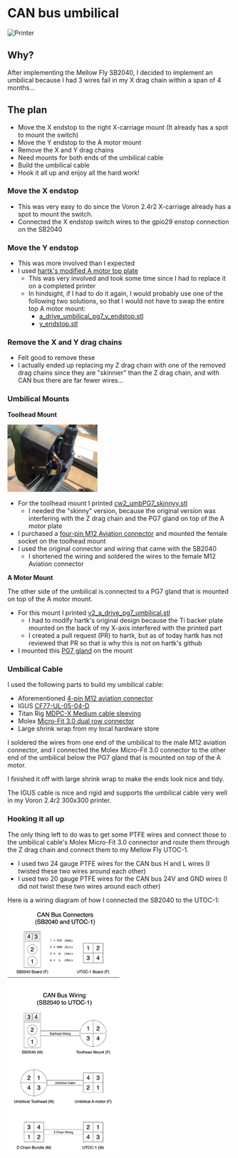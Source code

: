 # CAN bus umbilical

<img src="./Images/Printer.jpg" width="50%" height="50%" alt="Printer"/>

## Why?
After implementing the Mellow Fly SB2040, I decided to implement an umbilical because I had 3 wires fail in my X drag chain within a span of 4 months...

## The plan
- Move the X endstop to the right X-carriage mount (It already has a spot to mount the switch)
- Move the Y endstop to the A motor mount
- Remove the X and Y drag chains
- Need mounts for both ends of the umbilical cable
- Build the umbilical cable
- Hook it all up and enjoy all the hard work!

### Move the X endstop
- This was very easy to do since the Voron 2.4r2 X-carriage already has a spot to mount the switch.
- Connected the X endstop switch wires to the gpio29 enstop connection on the SB2040


### Move the Y endstop
- This was more involved than I expected
- I used [hartk's modified A motor top plate](https://github.com/hartk1213/VoronUsers/blob/master/printer_mods/hartk1213/Voron2.4_Y_Endstop_Relocation/STLs/Gantry/AB_Drive_Units/a_drive_frame_upper_with_jst_y_endstop.stl)
  - This was very involved and took some time since I had to replace it on a completed printer
  - In hindsight, if I had to do it again, I would probably use one of the following two solutions, so that I would not have to swap the entire top A motor mount:
    - [a_drive_umbilical_pg7_y_endstop.stl](https://github.com/cruiten/Voron-Related/blob/main/CANbus/Umbilical/STLs/a_drive_umbilical_pg7_y_endstop.stl)
    - [y_endstop.stl](https://github.com/Minsekt/moronvods/blob/main/Rear_Umbilical/Y_Endstop_Relocation/STL/y_endstop.stl)
    
    
### Remove the X and Y drag chains
- Felt good to remove these
- I actually ended up replacing my Z drag chain with one of the removed drag chains since they are "skinnier" than the Z drag chain, and with CAN bus there are far fewer wires...



### Umbilical Mounts
**Toolhead Mount**

<img src="./Images/IMG_0823.jpg" width="40%" height="40%" alt="Toolhead Mount"/>

- For the toolhead mount I printed [cw2_umbPG7_skinnyy.stl](https://github.com/hartk1213/MISC/blob/main/Voron%20Mods/Voron%202/2.4/CW2_SB2040_CAN_Umbilical/STLs/cw2_umbPG7_skinnyy.stl)
  - I needed the "skinny" version, because the original version was interfering with the Z drag chain and the PG7 gland on top of the A motor plate
- I purchased a [four-pin M12 Aviation connector](https://www.amazon.com/dp/B087MZYG37?psc=1&ref=ppx_yo2ov_dt_b_product_details) and mounted the female socket on the toolhead mount
- I used the original connector and wiring that came with the SB2040
  - I shortened the wiring and soldered the wires to the female M12 Aviation connector


**A Motor Mount**

The other side of the umbilical is connected to a PG7 gland that is mounted on top of the A motor mount.

- For this mount I printed [v2_a_drive_pg7_umbilical.stl](https://github.com/cruiten/MISC/blob/main/Voron%20Mods/Voron%202/2.4/CW2_SB2040_CAN_Umbilical/STLs/v2_a_drive_pg7_umbilical.stl)
  - I had to modify hartk's original design because the Ti backer plate mounted on the back of my X-axis interfered with the printed part
  - I created a pull request (PR) to hartk, but as of today hartk has not reviewed that PR so that is why this is not on hartk's github
- I mounted this [PG7 gland](https://www.amazon.com/gp/product/B09GV9Q79C/ref=ppx_yo_dt_b_search_asin_title?ie=UTF8&psc=1) on the mount



### Umbilical Cable
I used the following parts to build my umbilical cable:
- Aforementioned [4-pin M12 aviation connector](https://www.amazon.com/dp/B087MZYG37?psc=1&ref=ppx_yo2ov_dt_b_product_details)
- IGUS [CF77-UL-05-04-D](https://www.igus.com/product/994?artNr=CF77-UL-05-04-D)
- Titan Rig [MDPC-X Medium cable sleeving](https://www.cable-sleeving.com/cable-sleeving-m)
- Molex [Micro-Fit 3.0 dual row connector](https://www.amazon.com/dp/B078Q798L9?psc=1&ref=ppx_yo2ov_dt_b_product_details)
- Large shrink wrap from my local hardware store

I soldered the wires from one end of the umbilical to the male M12 aviation connector, and I connected the Molex Micro-Fit 3.0 connector to the other end of the umbilical below the PG7 gland that is mounted on top of the A motor.

I finished it off with large shrink wrap to make the ends look nice and tidy.

The IGUS cable is nice and rigid and supports the umbilical cable very well in my Voron 2.4r2 300x300 printer.


### Hooking it all up
The only thing left to do was to get some PTFE wires and connect those to the umbilical cable's Molex Micro-Fit 3.0 connector and route them through the Z drag chain and connect them to my Mellow Fly UTOC-1.

- I used two 24 gauge PTFE wires for the CAN bus H and L wires (I twisted these two wires around each other)
- I used two 20 gauge PTFE wires for the CAN bus 24V and GND wires (I did not twist these two wires around each other)

Here is a wiring diagram of how I connected the SB2040 to the UTOC-1:

  <img src="./Images/CAN Bus wiring.png" width="50%" height="50%" alt="Wiring Diagram"/>
